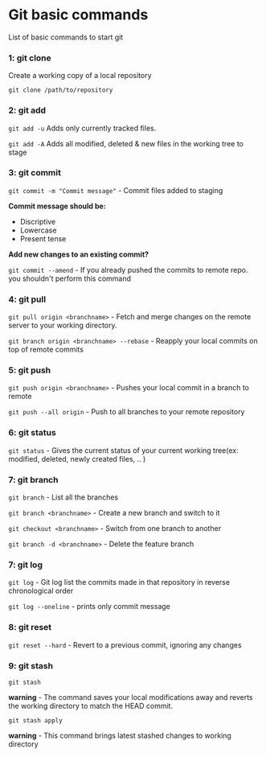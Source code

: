 # Git basic commands
List of basic commands to start git

### 1: git clone

Create a working copy of a local repository

`git clone /path/to/repository`


### 2: git add

`git add -u` Adds only currently tracked files.

`git add -A` Adds all modified, deleted & new files in the working tree to stage


### 3: git commit

`git commit -m "Commit message"` - Commit files added to staging

**Commit message should be:**

* Discriptive
* Lowercase
* Present tense

**Add new changes to an existing commit?**

`git commit --amend` - If you already pushed the commits to remote repo. you shouldn't perform this command


### 4: git pull

`git pull origin <branchname>` - Fetch and merge changes on the remote server to your working directory.

`git branch origin <branchname> --rebase` - Reapply your local commits on top of remote commits


### 5: git push

`git push origin <branchname>` - Pushes your local commit in a branch to remote

`git push --all origin` - Push to all branches to your remote repository


### 6: git status

`git status` - Gives the current status of your current working tree(ex: modified, deleted, newly created files, .. )


### 7: git branch

`git branch` - List all the branches

`git branch <branchname>` - Create a new branch and switch to it

`git checkout <branchname>` - Switch from one branch to another

`git branch -d <branchname>` - Delete the feature branch


### 7: git log

`git log` - Git log list the commits made in that repository in reverse chronological order

`git log --oneline` - prints only commit message


### 8: git reset

`git reset --hard` - Revert to a previous commit, ignoring any changes


### 9: git stash

`git stash`

**warning** - The command saves your local modifications away and reverts the working directory to match the HEAD commit.

`git stash apply`

**warning** - This command brings latest stashed changes to working directory
